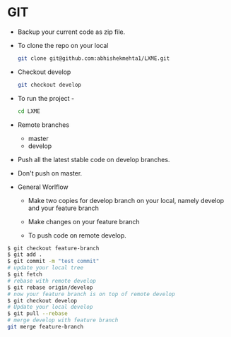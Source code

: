 # GIT

- Backup your current code as zip file.

- To clone the repo on your local
  ```bash
  git clone git@github.com:abhishekmehta1/LXME.git
  ```
- Checkout develop
  ```bash
  git checkout develop
  ```
- To run the project -

  ```bash
  cd LXME
  ```

- Remote branches

  - master
  - develop

- Push all the latest stable code on develop branches.

- Don't push on master.

- General Worlflow

  - Make two copies for develop branch on your local, namely develop and your feature branch

  - Make changes on your feature branch

  - To push code on remote develop.


```bash
$ git checkout feature-branch
$ git add .
$ git commit -m "test commit"
# update your local tree
$ git fetch
# rebase with remote develop
$ git rebase origin/develop
# now your feature branch is on top of remote develop
$ git checkout develop
# Update your local develop
$ git pull --rebase
# merge develop with feature branch
git merge feature-branch
```
